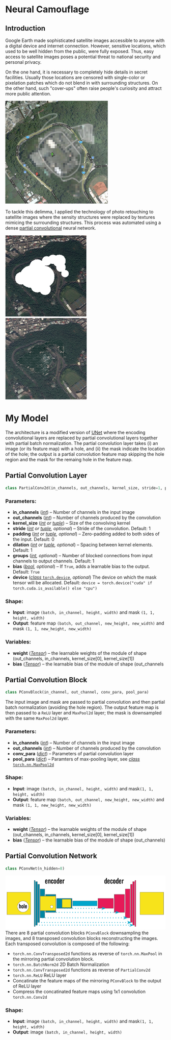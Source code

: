 # Neural Camouflage

## Introduction

Google Earth made sophisticated satellite images accessible to anyone with a digital device and internet connection. However, sensitive locations, which used to be well hidden from the public, were fully exposed. Thus, easy access to satellite images poses a potential threat to national security and personal privacy.

On the one hand, it is necessary to completely hide details in secret facilities. Usually those locations are censored with single-color or pixelation patches which do not blend in with surrounding structures. On the other hand, such "cover-ups" often raise people's curiosity and attract more public attention.

![taiwan](images/taiwan.png)

To tackle this delimma, I applied the technology of photo retouching to satellite images where the sensity structures were replaced by textures mimicing the surrounding structures. This process was automated using a dense [partial convolutional](https://arxiv.org/pdf/1804.07723.pdf) neural network.

![The mask over sensitive structures](images/mask.jpg)
![Sensitive structures were inpainted with tree textures](images/after.jpg)



# My Model

The architecture is a modified version of [UNet](https://arxiv.org/pdf/1505.04597.pdf) where the encoding convolutional layers are replaced by partial convolutional layers together with partial batch normalization. The partial convolution layer takes (i) an image (or its feature map) with a hole, and (ii) the mask indicate the location of the hole; the output is a partial convolution feature map skipping the hole region and the mask for the remaing hole in the feature map.

## Partial Convolution Layer

```python
class PartialConv2d(in_channels, out_channels, kernel_size, stride=1, padding=0, dilation=1, groups=1, bias=True, device=device)
```

### Parameters:

- **in_channels** ([*int*](https://docs.python.org/3/library/functions.html#int)) – Number of channels in the input image
- **out_channels** ([*int*](https://docs.python.org/3/library/functions.html#int)) – Number of channels produced by the convolution
- **kernel_size** ([*int*](https://docs.python.org/3/library/functions.html#int) *or* [*tuple*](https://docs.python.org/3/library/stdtypes.html#tuple)) – Size of the convolving kernel
- **stride** ([*int*](https://docs.python.org/3/library/functions.html#int) *or* [*tuple*](https://docs.python.org/3/library/stdtypes.html#tuple)*,* *optional*) – Stride of the convolution. Default: 1
- **padding** ([*int*](https://docs.python.org/3/library/functions.html#int) *or* [*tuple*](https://docs.python.org/3/library/stdtypes.html#tuple)*,* *optional*) – Zero-padding added to both sides of the input. Default: 0
- **dilation** ([*int*](https://docs.python.org/3/library/functions.html#int) *or* [*tuple*](https://docs.python.org/3/library/stdtypes.html#tuple)*,* *optional*) – Spacing between kernel elements. Default: 1
- **groups** ([*int*](https://docs.python.org/3/library/functions.html#int)*,* *optional*) – Number of blocked connections from input channels to output channels. Default: 1
- **bias** ([*bool*](https://docs.python.org/3/library/functions.html#bool)*,* *optional*) – If `True`, adds a learnable bias to the output. Default: `True`
- **device** ([*class* `torch.device`](https://pytorch.org/docs/stable/tensor_attributes.html?highlight=device#torch.torch.device), *optional*) The device on which the mask tensor will be allocated. Default: `device = torch.device("cuda" if torch.cuda.is_available() else "cpu")`

### Shape:

- **Input**: image `(batch, in_channel, height, width)` and mask `(1, 1, height, width)`
- **Output**: feature map `(batch, out_channel, new_height, new_width)` and mask `(1, 1, new_height, new_width)`

### Variables:

- **weight** ([*Tensor*](https://pytorch.org/docs/stable/tensors.html#torch.Tensor)) – the learnable weights of the module of shape (out_channels, in_channels, kernel_size[0], kernel_size[1])
- **bias** ([*Tensor*](https://pytorch.org/docs/stable/tensors.html#torch.Tensor)) – the learnable bias of the module of shape (out_channels

## Partial Convolution Block

```python
class PConvBlock(in_channel, out_channel, conv_para, pool_para)
```

The input image and mask are passed to partial convolution and then partial batch normalization (avoiding the hole region).  The output feature map is then passed to a `ReLU` layer and `MaxPool2d` layer; the mask is downsampled with the same `MaxPool2d` layer.

### Parameters:

- **in_channels** ([*int*](https://docs.python.org/3/library/functions.html#int)) – Number of channels in the input image
- **out_channels** ([*int*](https://docs.python.org/3/library/functions.html#int)) – Number of channels produced by the convolution
- **conv_para** ([*dict*](https://docs.python.org/3/library/stdtypes.html#mapping-types-dict)) – Parameters of partial convolution layer
- **pool_para** ([*dict*](https://docs.python.org/3/library/stdtypes.html#mapping-types-dict)) – Paramters of max-pooling layer, see [*class* `torch.nn.MaxPool2d`](https://pytorch.org/docs/stable/nn.html#torch.nn.MaxPool2d)

### Shape:

- **Input**: image `(batch, in_channel, height, width)` and mask`(1, 1, height, width)`
- **Output**: feature map `(batch, out_channel, new_height, new_width)` and mask `(1, 1, new_height, new_width)`

### Variables:

- **weight** ([*Tensor*](https://pytorch.org/docs/stable/tensors.html#torch.Tensor)) – the learnable weights of the module of shape (out_channels, in_channels, kernel_size[0], kernel_size[1])
- **bias** ([*Tensor*](https://pytorch.org/docs/stable/tensors.html#torch.Tensor)) – the learnable bias of the module of shape (out_channels)

## Partial Convolution Network

```python
class PConvNet(n_hidden=8)
```

![Network Architecture](images/network_diagram.png)There are 8 partial convolution blocks `PConvBlock` downsampling the images, and 8 transposed convolution blocks reconstructing the images. Each transposed convolution is composed of the following:

- `torch.nn.ConvTransposed2d` functions as reverse of `torch.nn.MaxPool` in the mirroring partial convolution block.
- `torch.nn.BatchNorm2d` 2D Batch Normalization
- `torch.nn.ConvTransposed2d` functions as reverse of `PartialConv2d`
- `torch.nn.ReLU` ReLU layer
- Concatinate the feature maps of the mirroring `PConvBlock` to the output of ReLU layer
- Compress the concatinated feature maps using 1x1 convolution `torch.nn.Conv2d`

### Shape:

- **Input**: image `(batch, in_channel, height, width)` and mask`(1, 1, height, width)`
- **Output**: image `(batch, in_channel, height, width)`